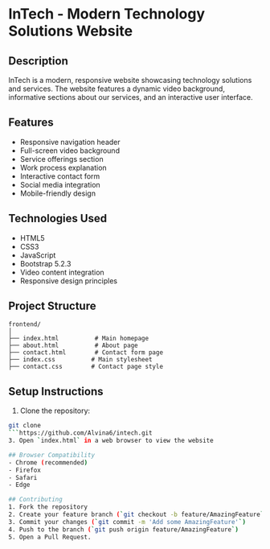 # InTech - Modern Technology Solutions Website

## Description
InTech is a modern, responsive website showcasing technology solutions and services. The website features a dynamic video background, informative sections about our services, and an interactive user interface.

## Features
- Responsive navigation header
- Full-screen video background
- Service offerings section
- Work process explanation
- Interactive contact form
- Social media integration
- Mobile-friendly design

## Technologies Used
- HTML5
- CSS3
- JavaScript
- Bootstrap 5.2.3
- Video content integration
- Responsive design principles

## Project Structure
```
frontend/
│
├── index.html          # Main homepage
├── about.html          # About page
├── contact.html        # Contact form page
├── index.css          # Main stylesheet
├── contact.css        # Contact page style
```

## Setup Instructions
1. Clone the repository:
```bash
git clone 
```https://github.com/Alvina6/intech.git
3. Open `index.html` in a web browser to view the website

## Browser Compatibility
- Chrome (recommended)
- Firefox
- Safari
- Edge

## Contributing
1. Fork the repository
2. Create your feature branch (`git checkout -b feature/AmazingFeature`)
3. Commit your changes (`git commit -m 'Add some AmazingFeature'`)
4. Push to the branch (`git push origin feature/AmazingFeature`)
5. Open a Pull Request.

